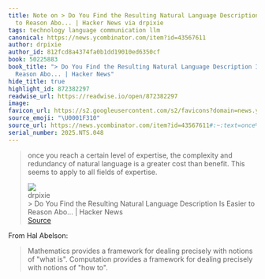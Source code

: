 ```yaml
---
title: Note on > Do You Find the Resulting Natural Language Description Is Easier
  to Reason Abo... | Hacker News via drpixie
tags: technology language communication llm
canonical: https://news.ycombinator.com/item?id=43567611
author: drpixie
author_id: 812fcd8a4374fa0b1dd19010ed6350cf
book: 50225883
book_title: "> Do You Find the Resulting Natural Language Description Is Easier to
  Reason Abo... | Hacker News"
hide_title: true
highlight_id: 872382297
readwise_url: https://readwise.io/open/872382297
image:
favicon_url: https://s2.googleusercontent.com/s2/favicons?domain=news.ycombinator.com
source_emoji: "\U0001F310"
source_url: https://news.ycombinator.com/item?id=43567611#:~:text=once%20you%20reach,fields%20of%20expertise.
serial_number: 2025.NTS.048
---
```

> once you reach a certain level of expertise, the complexity and redundancy of natural language is a greater cost than benefit. This seems to apply to all fields of expertise.
> <div class="quoteback-footer"><div class="quoteback-avatar"><img class="mini-favicon" src="https://s2.googleusercontent.com/s2/favicons?domain=news.ycombinator.com"></div><div class="quoteback-metadata"><div class="metadata-inner"><span style="display:none">FROM:</span><div aria-label="drpixie" class="quoteback-author"> drpixie</div><div aria-label="> Do You Find the Resulting Natural Language Description Is Easier to Reason Abo... | Hacker News" class="quoteback-title"> > Do You Find the Resulting Natural Language Description Is Easier to Reason Abo... | Hacker News</div></div></div><div class="quoteback-backlink"><a target="_blank" aria-label="go to the full text of this quotation" rel="noopener" href="https://news.ycombinator.com/item?id=43567611#:~:text=once%20you%20reach,fields%20of%20expertise." class="quoteback-arrow"> Source</a></div></div>

From Hal Abelson:
> Mathematics provides a framework for dealing precisely with notions of "what is". Computation provides a framework for dealing precisely with notions of "how to".